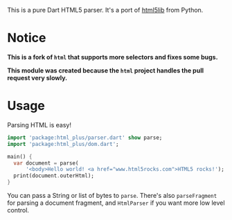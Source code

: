 This is a pure Dart HTML5 parser.
It's a port of [html5lib](https://github.com/html5lib/html5lib-python) from 
Python. 

# Notice
**This is a fork of `html` that supports more selectors and fixes some bugs.**

**This module was created because the `html` project handles the pull request very slowly.**

# Usage

Parsing HTML is easy!

```dart
import 'package:html_plus/parser.dart' show parse;
import 'package:html_plus/dom.dart';

main() {
  var document = parse(
      '<body>Hello world! <a href="www.html5rocks.com">HTML5 rocks!');
  print(document.outerHtml);
}
```

You can pass a String or list of bytes to `parse`.
There's also `parseFragment` for parsing a document fragment, and `HtmlParser`
if you want more low level control.

[html5parse]: http://dev.w3.org/html5/spec/parsing.html
